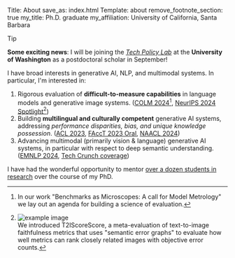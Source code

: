 Title: About
save_as: index.html
Template: about
remove_footnote_section: true
my_title: Ph.D. graduate
my_affiliation: University of California, Santa Barbara

> [!TIP]
> **Some exciting news**: I will be joining the [*Tech Policy Lab*](https://techpolicylab.uw.edu/) at the **University of Washington** as a postdoctoral scholar in September!

I have broad interests in generative AI, NLP, and multimodal systems. In particular, I'm interested in:

1. Rigorous evaluation of **difficult-to-measure capabilities** in language models and generative image systems. ([COLM 2024](https://arxiv.org/abs/2407.16711)[^1], [NeurIPS 2024 Spotlight](https://arxiv.org/abs/2404.04251)[^2])
2. Building **multilingual and culturally competent** generative AI systems, addressing *performance disparities, bias, and unique knowledge possession*. ([ACL 2023](https://aclanthology.org/2023.acl-long.266/), [FAccT 2023 Oral](https://www.youtube.com/watch?v=tBYJFLaM71U), [NAACL 2024](https://aclanthology.org/2024.naacl-short.48/))
3. Advancing multimodal (primarily vision & language) generative AI systems, in particular with respect to deep semantic understanding. ([EMNLP 2024](https://aclanthology.org/2024.findings-emnlp.312/), [Tech Crunch coverage](https://techcrunch.com/2024/06/29/geminis-data-analyzing-abilities-arent-as-good-as-google-claims/))

[^1]: In our work "Benchmarks as Microscopes: A call for Model Metrology" we lay out an agenda for building a science of evaluation.
[^2]: ![example image](https://t2iscorescore.github.io/static/images/ts2teaser.svg)<br>We introduced T2IScoreScore, a meta-evaluation of text-to-image faithfulness metrics that uses "semantic error graphs" to evaluate how well metrics can rank closely related images with objective error counts.

I have had the wonderful opportunity to mentor [over a dozen students in research](./mentorship/) over the course of my PhD.